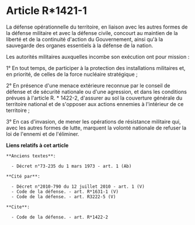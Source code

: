 # Article R*1421-1

La défense opérationnelle du territoire, en liaison avec les autres formes de la défense militaire et avec la défense civile,
concourt au maintien de la liberté et de la continuité d'action du Gouvernement, ainsi qu'à la sauvegarde des organes
essentiels à la défense de la nation. 

Les autorités militaires auxquelles incombe son exécution ont pour mission : 

1° En tout temps, de participer à la protection des installations militaires et, en priorité, de celles de la force nucléaire
stratégique ; 

2° En présence d'une menace extérieure reconnue par le  conseil de défense et de sécurité nationale ou d'une agression, et
dans les conditions prévues à l'article R. * 1422-2, d'assurer au sol la couverture générale du territoire national et de
s'opposer aux actions ennemies à l'intérieur de ce territoire ; 

3° En cas d'invasion, de mener les opérations de résistance militaire qui, avec les autres formes de lutte, marquent la
volonté nationale de refuser la loi de l'ennemi et de l'éliminer.

**Liens relatifs à cet article**

	**Anciens textes**:

	  - Décret n°73-235 du 1 mars 1973 - art. 1 (Ab)

	**Cité par**:

	  - Décret n°2010-790 du 12 juillet 2010 - art. 1 (V)
	  - Code de la défense. - art. R*1631-1 (V)
	  - Code de la défense. - art. R3222-5 (V)

	**Cite**:

	  - Code de la défense. - art. R*1422-2
